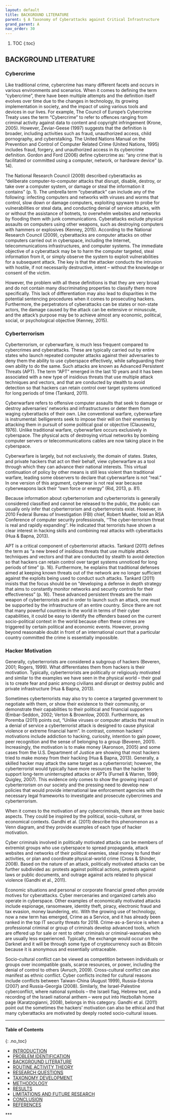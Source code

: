 ```yaml
---
layout: default
title: BACKGROUND LITERATURE
parent: § A Taxonomy of Cyberattacks against Critical Infrastructure 
grand_parent: A 
nav_order: 30 
---
```

<style>
.dont-break-out {
  /* These are technically the same, but use both */
  overflow-wrap: break-word;
  word-wrap: break-word;

     -ms-word-break: break-all;
  /* This is the dangerous one in WebKit, as it breaks things wherever */
  word-break: break-all;
  /* Instead use this non-standard one: */
  word-break: break-word;
}

.youtube-container {
    position: relative;
    width: 100%;
    height: 0;
    padding-bottom: 56.25%;
}
.youtube-video {
    position: absolute;
    top: 0;
    left: 0;
    width: 100%;
    height: 100%;
}

</style>

<div class="dont-break-out" markdown="1">

1. TOC
{:toc}

## BACKGROUND LITERATURE
### Cybercrime
Like traditional crime, cybercrime has many different facets and occurs in various environments and scenarios. When it comes to defining the term “cybercrime”, there have been multiple attempts and the definition itself evolves over time due to the changes in technology, its growing implementation in society, and the impact of using various tools and devices in our lives. For example, The Council of Europe’s Cybercrime Treaty uses the term “Cybercrime” to refer to offences ranging from criminal activity against data to content and copyright infringement (Krone, 2005). However, Zeviar-Geese (1997) suggests that the definition is broader, including activities such as fraud, unauthorized access, child pornography, and cyberstalking. The United Nations Manual on the Prevention and Control of Computer Related Crime (United Nations, 1995) includes fraud, forgery, and unauthorized access in its cybercrime definition. Gordon and Ford (2006) define cybercrime as: “any crime that is facilitated or committed using a computer, network, or hardware device” (p. 14).

The National Research Council (2009) described cyberattacks as “deliberate computer-to-computer attacks that disrupt, disable, destroy, or take over a computer system, or damage or steal the information it contains” (p. 1). The umbrella term “cyberattack” can include any of the following: infecting computers and networks with viruses and worms that control, slow down or damage computers, exploiting spyware to probe for vulnerabilities or steal data, and conducting denial of service attacks, with or without the assistance of botnets, to overwhelm websites and networks by flooding them with junk communications. Cyberattacks exclude physical assaults on computers using other weapons, such as destroying computers with hammers or explosives (Kenney, 2015). According to the National Research Council (2009), cyberattacks are computer attacks on other computers carried out in cyberspace, including the Internet, telecommunications infrastructures, and computer systems. The immediate objective of a cyberattack may be to harm the computer targeted, steal information from it, or simply observe the system to exploit vulnerabilities for a subsequent attack. The key is that the attacker conducts the intrusion with hostile, if not necessarily destructive, intent – without the knowledge or consent of the victim.

However, the problem with all these definitions is that they are very broad and do not contain many discriminating properties to classify them more specifically. This lack of differentiation may also lead to disparities in the potential sentencing procedures when it comes to prosecuting hackers. Furthermore, the perpetrators of cyberattacks can be states or non-state actors, the damage caused by the attack can be extensive or minuscule, and the attack’s purpose may be to achieve almost any economic, political, social, or psychological objective (Kenney, 2015).

### Cyberterrorism
Cyberterrorism, or cyberwarfare, is much less frequent compared to cybercrimes and cyberattacks. These are typically carried out by entire states who launch repeated computer attacks against their adversaries to deny them the ability to use cyberspace effectively, while safeguarding their own ability to do the same. Such attacks are known as Advanced Persistent Threats (APT). The term “APT” emerged in the last 10 years and it has been associated with a new type of insidious threats that use multiple attack techniques and vectors, and that are conducted by stealth to avoid detection so that hackers can retain control over target systems unnoticed for long periods of time (Tankard, 2011).

Cyberwarfare refers to offensive computer assaults that seek to damage or destroy adversaries’ networks and infrastructures or deter them from waging cyberattacks of their own. Like conventional warfare, cyberwarfare is instrumental: belligerents seek to impose their will on their enemies by attacking them in pursuit of some political goal or objective (Clausewitz, 1976). Unlike traditional warfare, cyberwarfare occurs exclusively in cyberspace. The physical acts of destroying virtual networks by bombing computer servers or telecommunications cables are now taking place in the cyberspace.

Cyberwarfare is largely, but not exclusively, the domain of states. States, and private hackers that act on their behalf, view cyberwarfare as a tool through which they can advance their national interests. This virtual continuation of policy by other means is still less violent than traditional warfare, leading some observers to declare that cyberwarfare is not “real.” In one version of this argument, cyberwar is not real war because cyberweapons lack their “own force or energy” (Rid, 2013, p. 81).

Because information about cyberterrorism and cyberterrorists is generally considered classified and cannot be released to the public, the public can usually only infer that cyberterrorism and cyberterrorists exist. However, in 2010 Federal Bureau of Investigation (FBI) chief, Robert Mueller, told an RSA Conference of computer security professionals, ‘‘The cyber-terrorism threat is real and rapidly expanding’’. He indicated that terrorists have shown a clear interest in hacking skills and combining real attacks with cyberattacks (Hua & Bapna, 2013).

APT is a critical component of cyberterrorist attacks. Tankard (2011) defines the term as “a new breed of insidious threats that use multiple attack techniques and vectors and that are conducted by stealth to avoid detection so that hackers can retain control over target systems unnoticed for long periods of time” (p. 16). Furthermore, he explains that traditional defenses aimed at keeping known threats out of the network are no longer sufficient against the exploits being used to conduct such attacks. Tankard (2011) insists that the focus should be on “developing a defense in depth strategy that aims to constantly monitor networks and security controls for their effectiveness” (p. 16). These advanced persistent threats are the main weapon of cyberterrorists and in order to launch such an attack, one must be supported by the infrastructure of an entire country. Since there are not that many powerful countries in the world in terms of their cyber capabilities, it could be easy to identify the offenders based on the current socio-political context in the world because often these crimes are triggered by certain political and economic events. However, proving beyond reasonable doubt in front of an international court that a particular country committed the crime is essentially impossible.

### Hacker Motivation

Generally, cyberterrorists are considered a subgroup of hackers (Beveren, 2001; Rogers, 1999). What differentiates them from hackers is their motivation. Typically, cyberterrorists are politically or religiously motivated and similar to the examples we have seen in the physical world – their goal is to create fear and panic among civilians and disrupt or destroy public and private infrastructure (Hua & Bapna, 2013).

Sometimes cyberterrorists may also try to coerce a targeted government to negotiate with them, or show their existence to their community, or demonstrate their capabilities to their political and financial supporters (Embar-Seddon, 2002; Verton & Brownlow, 2003). Furthermore, as Poremba (2011) points out, “Unlike viruses or computer attacks that result in a denial of service a cyberterrorist attack is designed to cause physical violence or extreme financial harm”. In contrast, common hackers’ motivations include addiction to hacking, curiosity, intention to gain power, peer recognition and the sense of belonging to a group (Beveren, 2001). Increasingly, the motivation is to make money (Aaronson, 2005) and some cases from the U.S. Department of Justice are showing that most hackers tried to make money from their hacking (Hua & Bapna, 2013). Generally, a skilled hacker may attack the same target as a cyberterrorist; however, the cyberterrorist would typically have more resources than the hacker to support long-term uninterrupted attacks or APTs (Furnell & Warren, 1999; Quigley, 2007). This evidence only comes to show the growing impact of cyberterrorism on our society and the pressing need to develop new policies that would provide international law enforcement agencies with the necessary legal frameworks to investigate and prosecute cybercrimes and cyberterrorism.

When it comes to the motivation of any cybercriminals, there are three basic aspects. They could be inspired by the political, socio-cultural, or economical contexts. Gandhi et al. (2011) describe this phenomenon as a Venn diagram, and they provide examples of each type of hacker motivation.

Cyber criminals involved in politically motivated attacks can be members of extremist groups who use cyberspace to spread propaganda, attack websites and networks of their political enemies, steal money to fund their activities, or plan and coordinate physical-world crime (Cross & Shinder, 2008). Based on the nature of an attack, politically motivated attacks can be further subdivided as: protests against political actions, protests against laws or public documents, and outrage against acts related to physical violence (Gandhi et al., 2011).

Economic situations and personal or corporate financial greed often provide motives for cyberattacks. Cyber mercenaries and organized cartels also operate in cyberspace. Other examples of economically motivated attacks include espionage, ransomware, identity theft, piracy, electronic fraud and tax evasion, money laundering, etc. With the growing use of technology, now a new term has emerged, Crime as a Service, and it has already been ranked in the top IT security threats for 2018. Crime-as-a-Service is when a professional criminal or group of criminals develop advanced tools, which are offered up for sale or rent to other criminals or criminal-wannabes who are usually less experienced. Typically, the exchange would occur on the Darknet and it will be through some type of cryptocurrency such as Bitcoin because it is anonymous and essentially untraceable.

Socio-cultural conflict can be viewed as competition between individuals or groups over incompatible goals, scarce resources, or power, including the denial of control to others (Avruch, 2009). Cross-cultural conflict can also manifest as ethnic conflict. Cyber conflicts incited for cultural reasons include conflicts between Taiwan-China (August 1999), Russia-Estonia (2007) and Russia-Georgia (2008). Similarly, the Israel-Palestine cyberconflict, where national symbols – the Israeli flag, Hebrew text, and a recording of the Israeli national anthem – were put into Hezbollah home page (Karatzogianni, 2008), belongs in this category. Gandhi et al. (2011) point out the sometimes the hackers’ motivation can also be ethical and that many cyberattacks are motivated by deeply rooted socio-cultural issues.

***

#### Table of Contents
{: .no_toc}

<ul><li> <a href="/docs/A/A-Taxonomy-of-Cyberattacks-against-Critical-Infrastructur-1/">
INTRODUCTION</a></li><li> <a href="/docs/A/A-Taxonomy-of-Cyberattacks-against-Critical-Infrastructur-2/">
PROBLEM IDENTIFICATION</a></li><li> <a href="/docs/A/A-Taxonomy-of-Cyberattacks-against-Critical-Infrastructur-3/">
BACKGROUND LITERATURE</a></li><li> <a href="/docs/A/A-Taxonomy-of-Cyberattacks-against-Critical-Infrastructur-4/">
ROUTINE ACTIVITY THEORY</a></li><li> <a href="/docs/A/A-Taxonomy-of-Cyberattacks-against-Critical-Infrastructur-5/">
RESEARCH QUESTIONS</a></li><li> <a href="/docs/A/A-Taxonomy-of-Cyberattacks-against-Critical-Infrastructur-6/">
TAXONOMY DEVELOPMENT</a></li><li> <a href="/docs/A/A-Taxonomy-of-Cyberattacks-against-Critical-Infrastructur-7/">
METHODOLOGY</a></li><li> <a href="/docs/A/A-Taxonomy-of-Cyberattacks-against-Critical-Infrastructur-8/">
RESULTS</a></li><li> <a href="/docs/A/A-Taxonomy-of-Cyberattacks-against-Critical-Infrastructur-9/">
LIMITATIONS AND FUTURE RESEARCH</a></li><li> <a href="/docs/A/A-Taxonomy-of-Cyberattacks-against-Critical-Infrastructur-10/">
CONCLUSION</a></li><li> <a href="/docs/A/A-Taxonomy-of-Cyberattacks-against-Critical-Infrastructur-11/">
REFERENCES</a></li></ul>
***

</div>
